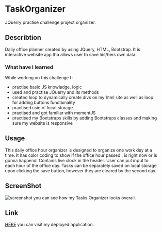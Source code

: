 # TaskOrganizer
JQuerry practise challenge project organizer.
## Describtion
Daily office planner created by using JQuery, HTML, Bootstrap. It is interactive website app tha allows user to save his/hers own data.
### What have I learned
While working on this challenge I :
- practise basic JS knowladge, logic
- used and practise JQuerry and its methods
- created loop to dynamically create divs on my html site as well as loop for adding buttons functionality
- practised usie of local storage
- practised and got familiar with momentJS
- practised my Bootstraps skills by adding Bootstraps classes and making sure my website is responsive
## Usage
This daily office hour organizer is designed to organize one work day at a time.
It has color coding to show if the office hour passed , is right now or is gonna happend. Contains live clock in the header. User can put input to each hour of the office day. Tasks can be separately saved on local storage upon clicking the save button, however they are cleared by the second day.
## ScreenShot
![screenshot](path) you can see how my Tasks Organizer looks overall.
## Link
[HERE](link) you can visit my deployed application.